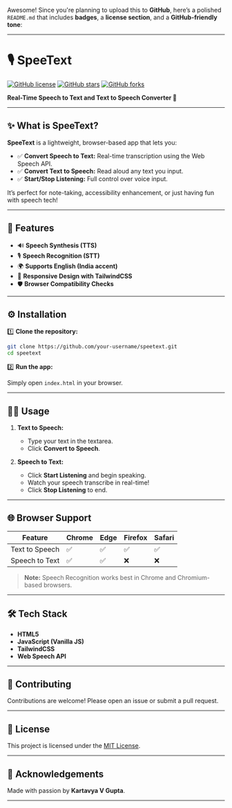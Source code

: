 Awesome! Since you're planning to upload this to **GitHub**, here’s a polished `README.md` that includes **badges**, a **license section**, and a **GitHub-friendly tone**:

---

# 🎙️ SpeeText

[![GitHub license](https://img.shields.io/github/license/your-username/speetext)](LICENSE)
[![GitHub stars](https://img.shields.io/github/stars/your-username/speetext)](https://github.com/your-username/speetext/stargazers)
[![GitHub forks](https://img.shields.io/github/forks/your-username/speetext)](https://github.com/your-username/speetext/network)

**Real-Time Speech to Text and Text to Speech Converter 🚀**

---

## ✨ What is SpeeText?

**SpeeText** is a lightweight, browser-based app that lets you:

* ✅ **Convert Speech to Text:** Real-time transcription using the Web Speech API.
* ✅ **Convert Text to Speech:** Read aloud any text you input.
* ✅ **Start/Stop Listening:** Full control over voice input.

It’s perfect for note-taking, accessibility enhancement, or just having fun with speech tech!

---


## 🚀 Features

* 🔊 **Speech Synthesis (TTS)**
* 🎙️ **Speech Recognition (STT)**
* 🌍 **Supports English (India accent)**
* 📱 **Responsive Design with TailwindCSS**
* 🛡️ **Browser Compatibility Checks**

---

## ⚙️ Installation

1️⃣ **Clone the repository:**

```bash
git clone https://github.com/your-username/speetext.git
cd speetext
```

2️⃣ **Run the app:**

Simply open `index.html` in your browser.

---

## 🧑‍💻 Usage

1. **Text to Speech:**

   * Type your text in the textarea.
   * Click **Convert to Speech**.

2. **Speech to Text:**

   * Click **Start Listening** and begin speaking.
   * Watch your speech transcribe in real-time!
   * Click **Stop Listening** to end.

---

## 🌐 Browser Support

| Feature        | Chrome | Edge | Firefox | Safari |
| -------------- | ------ | ---- | ------- | ------ |
| Text to Speech | ✅      | ✅    | ✅       | ✅      |
| Speech to Text | ✅      | ✅    | ❌       | ❌      |

> **Note:** Speech Recognition works best in Chrome and Chromium-based browsers.

---

## 🛠️ Tech Stack

* **HTML5**
* **JavaScript (Vanilla JS)**
* **TailwindCSS**
* **Web Speech API**

---

## 🙌 Contributing

Contributions are welcome! Please open an issue or submit a pull request.

---

## 📜 License

This project is licensed under the [MIT License](LICENSE).

---

## 💬 Acknowledgements

Made with passion by **Kartavya V Gupta**.

---

